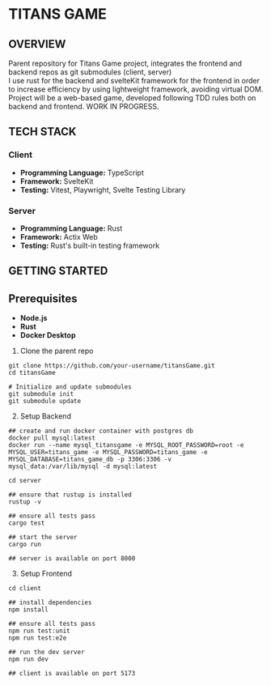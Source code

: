 # TITANS GAME

## OVERVIEW
Parent repository for Titans Game project, integrates the frontend and backend repos as git submodules (client, server) <br />
I use rust for the backend and svelteKit framework for the frontend in order to increase efficiency by using lightweight framework, avoiding virtual DOM. <br />
Project will be a web-based game, developed following TDD rules both on backend and frontend.
WORK IN PROGRESS.

## TECH STACK
### Client
- **Programming Language:** TypeScript
- **Framework:** SvelteKit
- **Testing:** Vitest, Playwright, Svelte Testing Library

### Server
- **Programming Language:** Rust
- **Framework:** Actix Web
- **Testing:** Rust's built-in testing framework

## GETTING STARTED
## Prerequisites
- **Node.js**
- **Rust**
- **Docker Desktop**

1. Clone the parent repo
```
git clone https://github.com/your-username/titansGame.git
cd titansGame

# Initialize and update submodules
git submodule init
git submodule update

```

2. Setup Backend
```
## create and run docker container with postgres db
docker pull mysql:latest
docker run --name mysql_titansgame -e MYSQL_ROOT_PASSWORD=root -e MYSQL_USER=titans_game -e MYSQL_PASSWORD=titans_game -e MYSQL_DATABASE=titans_game_db -p 3306:3306 -v mysql_data:/var/lib/mysql -d mysql:latest

cd server

## ensure that rustup is installed
rustup -v

## ensure all tests pass
cargo test

## start the server
cargo run

## server is available on port 8000
```

3. Setup Frontend
```
cd client

## install dependencies
npm install

## ensure all tests pass
npm run test:unit
npm run test:e2e

## run the dev server
npm run dev

## client is available on port 5173
```



